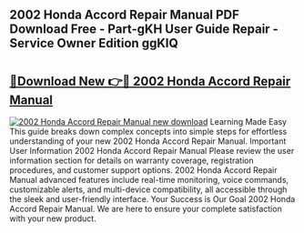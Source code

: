 ## 2002 Honda Accord Repair Manual PDF Download Free - Part-gKH User Guide Repair - Service Owner Edition ggKIQ

# <h2><a href="http://bc28843.oget.top/?id=2002+Honda+Accord+Repair+Manual">🔗Download New 👉🔴 2002 Honda Accord Repair Manual</a></h2>

[![2002 Honda Accord Repair Manual new download](https://i.imgur.com/5g1atiW.png)](http://bc28843.oget.top/?id=2002+Honda+Accord+Repair+Manual)
Learning Made Easy This guide breaks down complex concepts into simple steps for effortless understanding of your new 2002 Honda Accord Repair Manual. Important User Information 2002 Honda Accord Repair Manual Please review the user information section for details on warranty coverage, registration procedures, and customer support options. 2002 Honda Accord Repair Manual advanced features include real-time monitoring, voice commands, customizable alerts, and multi-device compatibility, all accessible through the sleek and user-friendly interface. Your Success is Our Goal 2002 Honda Accord Repair Manual. We are here to ensure your complete satisfaction with your new product.

